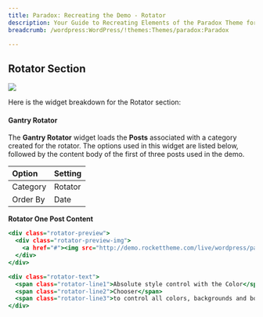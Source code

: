 ```yaml
---
title: Paradox: Recreating the Demo - Rotator
description: Your Guide to Recreating Elements of the Paradox Theme for WordPress
breadcrumb: /wordpress:WordPress/!themes:Themes/paradox:Paradox

---
```


Rotator Section
-----

![][demo]

Here is the widget breakdown for the Rotator section:

#### Gantry Rotator

The **Gantry Rotator** widget loads the **Posts** associated with a category created for the rotator. The options used in this widget are listed below, followed by the content body of the first of three posts used in the demo.

| Option      | Setting     |
| :---------- | :---------- |
| Category    | Rotator     |
| Order By    | Date        |

**Rotator One Post Content**

~~~ .html
<div class="rotator-preview">
  <div class="rotator-preview-img">
    <a href="#"><img src="http://demo.rockettheme.com/live/wordpress/paradox/wp-content/rockettheme/rt_paradox_wp/frontpage/rotator1.jpg" alt="Rotator Screenshot" width="280" height="157" /></a>
  </div>
</div>

<div class="rotator-text">
  <span class="rotator-line1">Absolute style control with the Color</span>
  <span class="rotator-line2">Chooser</span>
  <span class="rotator-line3">to control all colors, backgrounds and borders.</span>
</div>
~~~

[demo]: assets/demo_5.jpg
[menu]: ../../start/menus.md
[faq]: faq.md
